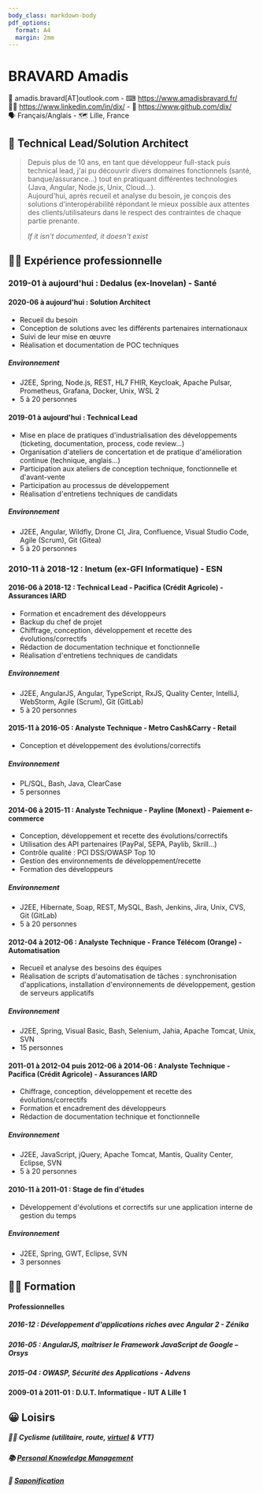 ```yaml
---
body_class: markdown-body
pdf_options:
  format: A4
  margin: 2mm
---
```

<meta name="viewport" content="width=device-width, initial-scale=1"/>

# BRAVARD Amadis
📧&nbsp;amadis.bravard[AT]outlook.com - ⌨&nbsp;https://www.amadisbravard.fr/<br />
👨‍💼&nbsp;https://www.linkedin.com/in/dix/ - 🧫&nbsp;https://www.github.com/dix/<br />
🗣&nbsp;Français/Anglais - 🗺&nbsp;Lille, France<br />


## 🎯&nbsp;Technical Lead/Solution Architect
> Depuis plus de 10 ans, en tant que développeur full-stack puis technical lead, j'ai pu découvrir divers domaines fonctionnels (santé, banque/assurance...) tout en pratiquant différentes technologies (Java, Angular, Node.js, Unix, Cloud...).<br />
> Aujourd'hui, après recueil et analyse du besoin, je conçois des solutions d'interopérabilité répondant le mieux possible aux attentes des clients/utilisateurs dans le respect des contraintes de chaque partie prenante.
>
> _If it isn't documented, it doesn't exist_

## 👨‍💻&nbsp;Expérience professionnelle

### 2019-01 à aujourd'hui : Dedalus (ex-Inovelan) - Santé
#### 2020-06 à aujourd'hui : Solution Architect
- Recueil du besoin
- Conception de solutions avec les différents partenaires internationaux
- Suivi de leur mise en œuvre
- Réalisation et documentation de POC techniques

##### Environnement
- J2EE, Spring, Node.js, REST, HL7 FHIR, Keycloak, Apache Pulsar, Prometheus, Grafana, Docker, Unix, WSL 2
- 5 à 20 personnes

#### 2019-01 à aujourd'hui : Technical Lead
- Mise en place de pratiques d'industrialisation des développements (ticketing, documentation, process, code review...)
- Organisation d'ateliers de concertation et de pratique d'amélioration continue (technique, anglais...)
- Participation aux ateliers de conception technique, fonctionnelle et d'avant-vente
- Participation au processus de développement
- Réalisation d'entretiens techniques de candidats

##### Environnement
- J2EE, Angular, Wildfly, Drone CI, Jira, Confluence, Visual Studio Code, Agile (Scrum), Git (Gitea)
- 5 à 20 personnes

### 2010-11 à 2018-12 : Inetum (ex-GFI Informatique) - ESN
#### 2016-06 à 2018-12 : Technical Lead - Pacifica&nbsp;(Crédit&nbsp;Agricole) - Assurances&nbsp;IARD
- Formation et encadrement des développeurs
- Backup du chef de projet
- Chiffrage, conception, développement et recette des évolutions/correctifs
- Rédaction de documentation technique et fonctionnelle
- Réalisation d'entretiens techniques de candidats

##### Environnement
- J2EE, AngularJS, Angular, TypeScript, RxJS, Quality Center, IntelliJ, WebStorm, Agile (Scrum), Git (GitLab)
- 5 à 20 personnes

#### 2015-11 à 2016-05 : Analyste Technique - Metro&nbsp;Cash&Carry - Retail
- Conception et développement des évolutions/correctifs

##### Environnement 
- PL/SQL, Bash, Java, ClearCase
- 5 personnes

#### 2014-06 à 2015-11 : Analyste Technique - Payline&nbsp;(Monext) - Paiement&nbsp;e-commerce
- Conception, développement et recette des évolutions/correctifs
- Utilisation des API partenaires (PayPal, SEPA, Paylib, Skrill...)
- Contrôle qualité : PCI DSS/OWASP Top 10
- Gestion des environnements de développement/recette
- Formation des développeurs

##### Environnement 
- J2EE, Hibernate, Soap, REST, MySQL, Bash, Jenkins, Jira, Unix, CVS, Git (GitLab)
- 5 à 20 personnes

#### 2012-04 à 2012-06 : Analyste Technique - France&nbsp;Télécom&nbsp;(Orange) - Automatisation
- Recueil et analyse des besoins des équipes
- Réalisation de scripts d'automatisation de tâches : synchronisation d'applications, installation d'environnements de développement, gestion de serveurs applicatifs
 
##### Environnement 
- J2EE, Spring, Visual Basic, Bash, Selenium, Jahia, Apache Tomcat, Unix, SVN
- 15 personnes

#### 2011-01 à 2012-04 puis 2012-06 à 2014-06 : Analyste Technique - Pacifica&nbsp;(Crédit&nbsp;Agricole) - Assurances&nbsp;IARD
- Chiffrage, conception, développement et recette des évolutions/correctifs
- Formation et encadrement des développeurs
- Rédaction de documentation technique et fonctionnelle

##### Environnement 
- J2EE, JavaScript, jQuery, Apache Tomcat, Mantis, Quality Center, Eclipse, SVN
- 5 à 20 personnes

#### 2010-11 à 2011-01 : Stage de fin d'études
- Développement d'évolutions et correctifs sur une application interne de gestion du temps

##### Environnement 
- J2EE, Spring, GWT, Eclipse, SVN
- 3 personnes

## 👨‍🎓&nbsp;Formation
#### Professionnelles
##### 2016-12 : Développement d'applications riches avec Angular 2 - Zénika
##### 2016-05 : AngularJS, maîtriser le Framework JavaScript de Google – Orsys
##### 2015-04 : OWASP, Sécurité des Applications - Advens
#### 2009-01 à 2011-01 : D.U.T.&nbsp;Informatique - IUT&nbsp;A&nbsp;Lille&nbsp;1

## 😀&nbsp;Loisirs
##### 🚴‍♀️&nbsp;Cyclisme (utilitaire, route, [virtuel](https://www.zwift.com/) & VTT)
##### 📚&nbsp;[Personal Knowledge Management](https://fr.wikipedia.org/wiki/Gestion_des_connaissances_personnelles)
##### 🧼&nbsp;[Saponification](https://fr.wikipedia.org/wiki/Savon_%C3%A0_froid)